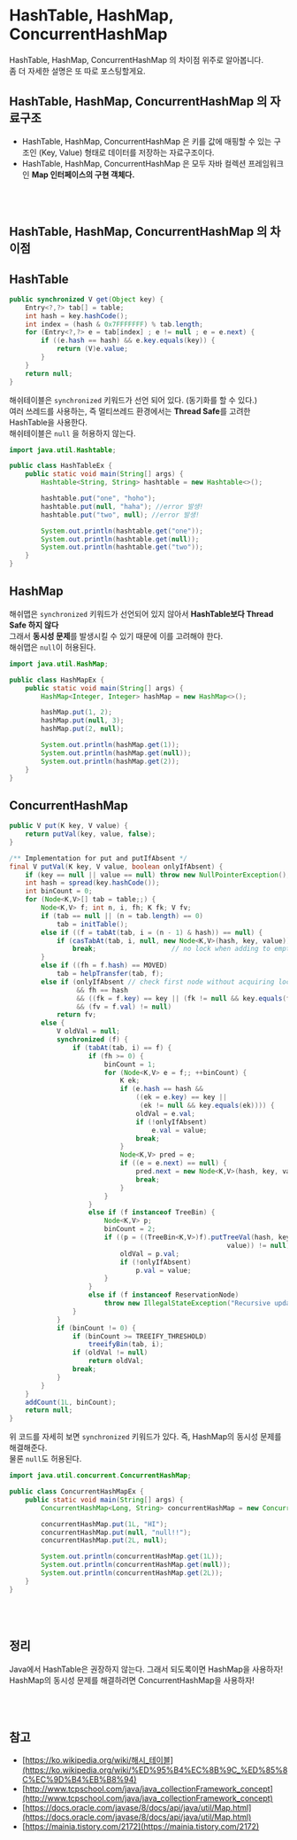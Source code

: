 # HashTable, HashMap, ConcurrentHashMap

HashTable, HashMap, ConcurrentHashMap 의 차이점 위주로 알아봅니다.  
좀 더 자세한 설명은 또 따로 포스팅할게요.

## HashTable, HashMap, ConcurrentHashMap 의 자료구조

- HashTable, HashMap, ConcurrentHashMap 은 키를 값에 매핑할 수 있는 구조인 (Key, Value) 형태로 데이터를 저장하는 자료구조이다.
- HashTable, HashMap, ConcurrentHashMap 은 모두 자바 컬렉션 프레임워크인 **Map 인터페이스의 구현 객체다.**

<br>
<br>

## HashTable, HashMap, ConcurrentHashMap 의 차이점

## HashTable

```java
public synchronized V get(Object key) {
    Entry<?,?> tab[] = table;
    int hash = key.hashCode();
    int index = (hash & 0x7FFFFFFF) % tab.length;
    for (Entry<?,?> e = tab[index] ; e != null ; e = e.next) {
        if ((e.hash == hash) && e.key.equals(key)) {
            return (V)e.value;
        }
    }
    return null;
}
```

해쉬테이블은 `synchronized` 키워드가 선언 되어 있다. (동기화를 할 수 있다.)  
여러 쓰레드를 사용하는, 즉 멀티쓰레드 환경에서는 **Thread Safe**를 고려한 HashTable을 사용한다.  
해쉬테이블은 `null` 을 허용하지 않는다.

```java
import java.util.Hashtable;

public class HashTableEx {
    public static void main(String[] args) {
        Hashtable<String, String> hashtable = new Hashtable<>();

        hashtable.put("one", "hoho");
        hashtable.put(null, "haha"); //error 발생!
        hashtable.put("two", null); //error 발생!

        System.out.println(hashtable.get("one"));
        System.out.println(hashtable.get(null));
        System.out.println(hashtable.get("two"));
    }
}
```

## HashMap

해쉬맵은 `synchronized` 키워드가 선언되어 있지 않아서 **HashTable보다 Thread Safe 하지 않다**  
그래서 **동시성 문제**를 발생시킬 수 있기 때문에 이를 고려해야 한다.  
해쉬맵은 `null`이 허용된다.

```java
import java.util.HashMap;

public class HashMapEx {
    public static void main(String[] args) {
        HashMap<Integer, Integer> hashMap = new HashMap<>();

        hashMap.put(1, 2);
        hashMap.put(null, 3);
        hashMap.put(2, null);

        System.out.println(hashMap.get(1));
        System.out.println(hashMap.get(null));
        System.out.println(hashMap.get(2));
    }
}
```

## ConcurrentHashMap

```java
public V put(K key, V value) {
    return putVal(key, value, false);
}

/** Implementation for put and putIfAbsent */
final V putVal(K key, V value, boolean onlyIfAbsent) {
    if (key == null || value == null) throw new NullPointerException();
    int hash = spread(key.hashCode());
    int binCount = 0;
    for (Node<K,V>[] tab = table;;) {
        Node<K,V> f; int n, i, fh; K fk; V fv;
        if (tab == null || (n = tab.length) == 0)
            tab = initTable();
        else if ((f = tabAt(tab, i = (n - 1) & hash)) == null) {
            if (casTabAt(tab, i, null, new Node<K,V>(hash, key, value)))
                break;                   // no lock when adding to empty bin
        }
        else if ((fh = f.hash) == MOVED)
            tab = helpTransfer(tab, f);
        else if (onlyIfAbsent // check first node without acquiring lock
                 && fh == hash
                 && ((fk = f.key) == key || (fk != null && key.equals(fk)))
                 && (fv = f.val) != null)
            return fv;
        else {
            V oldVal = null;
            synchronized (f) {
                if (tabAt(tab, i) == f) {
                    if (fh >= 0) {
                        binCount = 1;
                        for (Node<K,V> e = f;; ++binCount) {
                            K ek;
                            if (e.hash == hash &&
                                ((ek = e.key) == key ||
                                 (ek != null && key.equals(ek)))) {
                                oldVal = e.val;
                                if (!onlyIfAbsent)
                                    e.val = value;
                                break;
                            }
                            Node<K,V> pred = e;
                            if ((e = e.next) == null) {
                                pred.next = new Node<K,V>(hash, key, value);
                                break;
                            }
                        }
                    }
                    else if (f instanceof TreeBin) {
                        Node<K,V> p;
                        binCount = 2;
                        if ((p = ((TreeBin<K,V>)f).putTreeVal(hash, key,
                                                       value)) != null) {
                            oldVal = p.val;
                            if (!onlyIfAbsent)
                                p.val = value;
                        }
                    }
                    else if (f instanceof ReservationNode)
                        throw new IllegalStateException("Recursive update");
                }
            }
            if (binCount != 0) {
                if (binCount >= TREEIFY_THRESHOLD)
                    treeifyBin(tab, i);
                if (oldVal != null)
                    return oldVal;
                break;
            }
        }
    }
    addCount(1L, binCount);
    return null;
}
```

위 코드를 자세히 보면 `synchronized` 키워드가 있다. 즉, HashMap의 동시성 문제를 해결해준다.  
물론 `null`도 허용된다.

```java
import java.util.concurrent.ConcurrentHashMap;

public class ConcurrentHashMapEx {
    public static void main(String[] args) {
        ConcurrentHashMap<Long, String> concurrentHashMap = new ConcurrentHashMap<>();

        concurrentHashMap.put(1L, "HI");
        concurrentHashMap.put(null, "null!!");
        concurrentHashMap.put(2L, null);

        System.out.println(concurrentHashMap.get(1L));
        System.out.println(concurrentHashMap.get(null));
        System.out.println(concurrentHashMap.get(2L));
    }
}
```

<br>
<br>

## 정리

Java에서 HashTable은 권장하지 않는다. 그래서 되도록이면 HashMap을 사용하자!  
HashMap의 동시성 문제를 해결하려면 ConcurrentHashMap을 사용하자!

<br>
<br>

## 참고

- [https://ko.wikipedia.org/wiki/해시_테이블](https://ko.wikipedia.org/wiki/%ED%95%B4%EC%8B%9C_%ED%85%8C%EC%9D%B4%EB%B8%94)
- [http://www.tcpschool.com/java/java_collectionFramework_concept](http://www.tcpschool.com/java/java_collectionFramework_concept)
- [https://docs.oracle.com/javase/8/docs/api/java/util/Map.html](https://docs.oracle.com/javase/8/docs/api/java/util/Map.html)
- [https://mainia.tistory.com/2172](https://mainia.tistory.com/2172)
